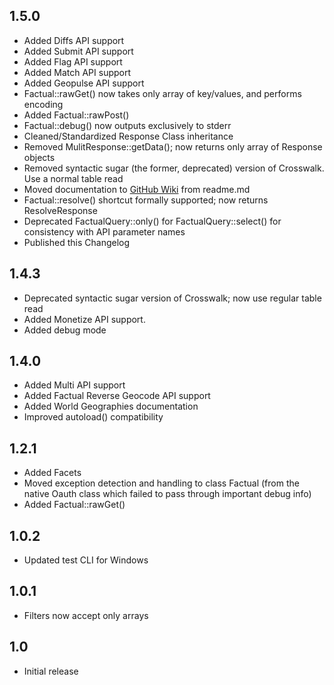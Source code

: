 
## 1.5.0
 * Added Diffs API support
 * Added Submit API support
 * Added Flag API support
 * Added Match API support
 * Added Geopulse API support 
 * Factual::rawGet() now takes only array of key/values, and performs encoding
 * Added Factual::rawPost()
 * Factual::debug() now outputs exclusively to stderr 
 * Cleaned/Standardized Response Class inheritance  
 * Removed MulitResponse::getData(); now returns only array of Response objects
 * Removed syntactic sugar (the former, deprecated) version of Crosswalk. Use a normal table read
 * Moved documentation to [GitHub Wiki](https://github.com/Factual/factual-php-driver/wiki) from readme.md
 * Factual::resolve() shortcut formally supported; now returns ResolveResponse
 * Deprecated FactualQuery::only() for FactualQuery::select() for consistency with API parameter names
 * Published this Changelog
 
## 1.4.3
 * Deprecated syntactic sugar version of Crosswalk; now use regular table read
 * Added Monetize API support.
 * Added debug mode

## 1.4.0
 * Added Multi API support
 * Added Factual Reverse Geocode API support
 * Added World Geographies documentation
 * Improved autoload() compatibility

## 1.2.1
 * Added Facets
 * Moved exception detection and handling to class Factual (from the native Oauth class which failed to pass through important debug info)
 * Added Factual::rawGet()

## 1.0.2
 * Updated test CLI for Windows 

## 1.0.1
 * Filters now accept only arrays

## 1.0
 * Initial release
